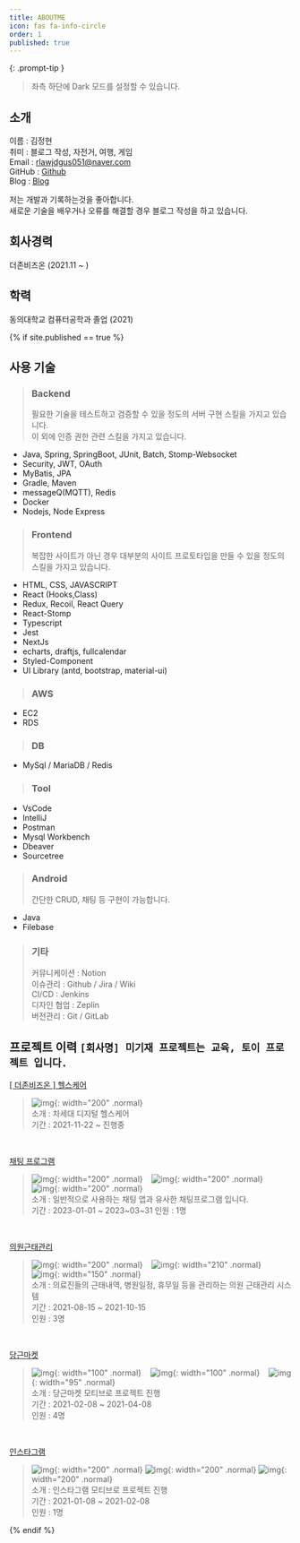 ```yaml
---
title: ABOUTME
icon: fas fa-info-circle
order: 1
published: true
---
```


>

{: .prompt-tip }

> 좌측 하단에 Dark 모드를 설정할 수 있습니다.

<!-- > 좌측 하단에 Light, Dark 모드를 설정 할 수 있습니다.
{: .prompt-tip } -->

## 소개

이름 : 김정현  
취미 : 블로그 작성, 자전거, 여행, 게임  
Email : rlawjdgus051@naver.com  
GitHub : [Github](https://github.com/jeonghyun051)  
Blog : [Blog](https://blog.naver.com/rlawjdgus051)

저는 개발과 기록하는것을 좋아합니다.  
새로운 기술을 배우거나 오류를 해결할 경우 블로그 작성을 하고 있습니다.

## 회사경력

더존비즈온 (2021.11 ~ )

## 학력

동의대학교 컴퓨터공학과 졸업 (2021)

{% if site.published == true %}

## 사용 기술

> ### Backend
>
> 필요한 기술을 테스트하고 검증할 수 있을 정도의 서버 구현 스킬을 가지고 있습니다.  
> 이 외에 인증 권한 관련 스킬을 가지고 있습니다.

- Java, Spring, SpringBoot, JUnit, Batch, Stomp-Websocket
- Security, JWT, OAuth
- MyBatis, JPA
- Gradle, Maven
- messageQ(MQTT), Redis
- Docker
- Nodejs, Node Express

> ### Frontend
>
> 복잡한 사이트가 아닌 경우 대부분의 사이트 프로토타입을 만들 수 있을 정도의 스킬을 가지고 있습니다.

- HTML, CSS, JAVASCRIPT
- React (Hooks,Class)
- Redux, Recoil, React Query
- React-Stomp
- Typescript
- Jest
- NextJs
- echarts, draftjs, fullcalendar
- Styled-Component
- UI Library (antd, bootstrap, material-ui)

> ### AWS

- EC2
- RDS

> ### DB

- MySql / MariaDB / Redis

> ### Tool

- VsCode
- IntelliJ
- Postman
- Mysql Workbench
- Dbeaver
- Sourcetree

> ### Android
>
> 간단한 CRUD, 채팅 등 구현이 가능합니다.

- Java
- Filebase

> ### 기타
>
> 커뮤니케이션 : Notion  
> 이슈관리 : Github / Jira / Wiki  
> CI/CD : Jenkins  
> 디자인 협업 : Zeplin  
> 버전관리 : Git / GitLab

## 프로젝트 이력 `[회사명] 미기재 프로젝트는 교육, 토이 프로젝트 입니다.`

[[ 더존비즈온 ] 헬스케어](/posts/healthcare/)

> ![img](/assets/img/project/douzone.jpg){: width="200" .normal}  
> 소개 : 차세대 디지털 헬스케어  
> 기간 : 2021-11-22 ~ 진행중

<br/>

[채팅 프로그램](/posts/chat/)

> ![img](/assets/img/project/chat/chatlogin.png){: width="200" .normal} &nbsp;&nbsp; ![img](/assets/img/project/chat/chat.png){: width="200" .normal} &nbsp;&nbsp; ![img](/assets/img/project/chat/user.png){: width="200" .normal}  
> 소개 : 일반적으로 사용하는 채팅 앱과 유사한 채팅프로그램 입니다.  
> 기간 : 2023-01-01 ~ 2023~03~31
> 인원 : 1명

<br/>

[의원근태관리](/posts/douzone/)

> ![img](/assets/img/project/inandout/home.png){: width="200" .normal} &nbsp;&nbsp; ![img](/assets/img/project/inandout/date.png){: width="210" .normal} &nbsp;&nbsp; ![img](/assets/img/project/inandout/mobile.png){: width="150" .normal}  
> 소개 : 의료진들의 근태내역, 병원일정, 휴무일 등을 관리하는 의원 근태관리 시스템  
> 기간 : 2021-08-15 ~ 2021-10-15  
> 인원 : 3명

<br/>

[당근마켓](/posts/deu-daangn/)

> ![img](/assets/img/project/daagn/login.gif){: width="100" .normal} &nbsp;&nbsp; ![img](/assets/img/project/daagn/post.gif){: width="100" .normal} &nbsp;&nbsp; ![img](/assets/img/project/daagn/chat.jpeg){: width="95" .normal}  
> 소개 : 당근마켓 모티브로 프로젝트 진행  
> 기간 : 2021-02-08 ~ 2021-04-08  
> 인원 : 4명

<br/>

[인스타그램](/posts/deu-insta/)

> ![img](/assets/img/project/insta/login.gif){: width="200" .normal}
> ![img](/assets/img/project/insta/my-page.gif){: width="200" .normal}
> ![img](/assets/img/project/insta/profile.gif){: width="200" .normal}  
> 소개 : 인스타그램 모티브로 프로젝트 진행  
> 기간 : 2021-01-08 ~ 2021-02-08  
> 인원 : 1명

{% endif %}
